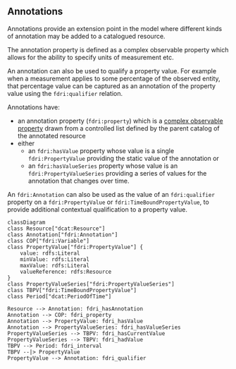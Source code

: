 ## Annotations

Annotations provide an extension point in the model where different kinds of annotation may be added to a catalogued resource.

The annotation property is defined as a complex observable property which allows for the ability to specify units of measurement etc.

An annotation can also be used to qualify a property value. For example when a measurement applies to some percentage of the observed entity, that percentage value can be captured as an annotation of the property value using the `fdri:qualifier` relation.

Annotations have:
* an annotation property (`fdri:property`) which is a [complex observable property](observations-observable-properties.md) drawn from a controlled list defined by the parent catalog of the annotated resource
* either
  * an `fdri:hasValue` property whose value is a single `fdri:PropertyValue` providing the static value of the annotation or
  * an `fdri:hasValueSeries` property whose value is an `fdri:PropertyValueSeries` providing a series of values for the annotation that changes over time. 

An `fdri:Annotation` can also be used as the value of an `fdri:qualifier` property on a `fdri:PropertyValue` or `fdri:TimeBoundPropertyValue`, to provide additional contextual qualification to a property value.
 
```mermaid
classDiagram
class Resource["dcat:Resource"]
class Annotation["fdri:Annotation"]
class COP["fdri:Variable"]
class PropertyValue["fdri:PropertyValue"] {
    value: rdfs:Literal
    minValue: rdfs:Literal
    maxValue: rdfs:Literal
    valueReference: rdfs:Resource
}
class PropertyValueSeries["fdri:PropertyValueSeries"]
class TBPV["fdri:TimeBoundPropertyValue"]
class Period["dcat:PeriodOfTime"]

Resource --> Annotation: fdri_hasAnnotation
Annotation --> COP: fdri_property
Annotation --> PropertyValue: fdri_hasValue
Annotation --> PropertyValueSeries: fdri_hasValueSeries
PropertyValueSeries --> TBPV: fdri_hasCurrentValue
PropertyValueSeries --> TBPV: fdri_hadValue
TBPV --> Period: fdri_interval
TBPV --|> PropertyValue
PropertyValue --> Annotation: fdri_qualifier
```
